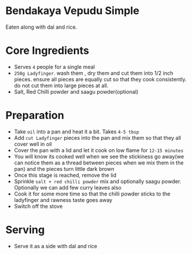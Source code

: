 # Bendakaya Vepudu Simple
Eaten along with dal and rice.

# Core Ingredients
- Serves `4` people for a single meal
- `250g Ladyfinger`. wash them , dry them and cut them into 1/2 inch pieces. ensure all pieces are equally cut so that they cook consistently. do not cut them into large pieces at all.
- Salt, Red Chilli powder and saagu powder(optional)

# Preparation
- Take `oil` into a pan and heat it a bit. Takes `4-5 tbsp`
- Add `cut Ladyfinger` pieces into the pan and mix them so that they all cover well in oil
- Cover the pan with a lid and let it cook on low flame for `12-15 minutes`
- You will know its cooked well when we see the stickiness go away(we can notice them as a thread between pieces when we mix them in the pan) and the pieces turn little dark brown
- Once this stage is reached, remove the lid
- Sprinkle `salt + red chilli powder` mix and optionally saagu powder. Optionally we can add few curry leaves also
- Cook it for some more time so that the chilli powder sticks to the ladyfinger and rawness taste goes away
- Switch off the stove

# Serving
- Serve it as a side with dal and rice

